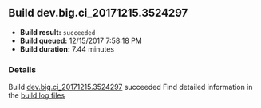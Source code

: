 ## Build dev.big.ci_20171215.3524297
- **Build result:** `succeeded`
- **Build queued:** 12/15/2017 7:58:18 PM
- **Build duration:** 7.44 minutes
### Details
Build [dev.big.ci_20171215.3524297](https://winappstudio.visualstudio.com/web/build.aspx?pcguid=a4ef43be-68ce-4195-a619-079b4d9834c2&builduri=vstfs%3a%2f%2f%2fBuild%2fBuild%2f24297) succeeded
Find detailed information in the [build log files](https://uwpctdiags.blob.core.windows.net/buildlogs/dev.big.ci_20171215.3524297_logs.zip)

